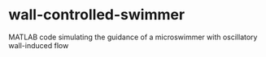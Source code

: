 # wall-controlled-swimmer
MATLAB code simulating the guidance of a microswimmer with oscillatory wall-induced flow
